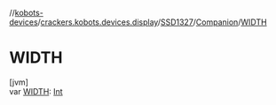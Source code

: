 //[kobots-devices](../../../../index.md)/[crackers.kobots.devices.display](../../index.md)/[SSD1327](../index.md)/[Companion](index.md)/[WIDTH](-w-i-d-t-h.md)

# WIDTH

[jvm]\
var [WIDTH](-w-i-d-t-h.md): [Int](https://kotlinlang.org/api/latest/jvm/stdlib/kotlin/-int/index.html)
